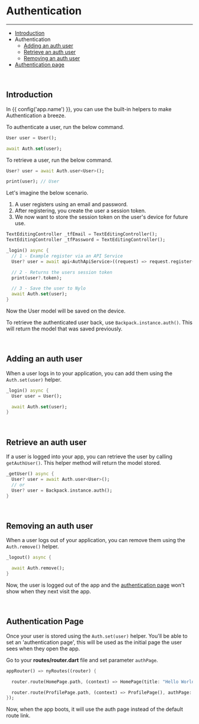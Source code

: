 # Authentication

---

<a name="section-1"></a>
- [Introduction](#introduction "Introduction to authentication in {{ config('app.name') }}")
- Authentication
  - [Adding an auth user](#adding-an-auth-user "Adding an auth user")
  - [Retrieve an auth user](#retrieve-an-auth-user "Retrieve an auth user")
  - [Removing an auth user](#removing-an-auth-user "Removing an auth user")
- [Authentication page](#authentication-page "Authentication page")

<a name="introduction"></a>
<br>

## Introduction

In {{ config('app.name') }}, you can use the built-in helpers to make Authentication a breeze.

To authenticate a user, run the below command.

```dart
User user = User();

await Auth.set(user);
```

To retrieve a user, run the below command.

```dart
User? user = await Auth.user<User>();

print(user); // User
```

Let's imagine the below scenario.

1. A user registers using an email and password.
2. After registering, you create the user a session token.
3. We now want to store the session token on the user's device for future use.

``` dart
TextEditingController _tfEmail = TextEditingController();
TextEditingController _tfPassword = TextEditingController();

_login() async {
  // 1 - Example register via an API Service
  User? user = await api<AuthApiService>((request) => request.register(email: _tfEmail.text, password: _tfPassword.text));

  // 2 - Returns the users session token
  print(user?.token);

  // 3 - Save the user to Nylo
  await Auth.set(user);
}
```

Now the User model will be saved on the device.

To retrieve the authenticated user back, use `Backpack.instance.auth()`. This will return the model that was saved previously.

<a name="adding-an-auth-user"></a>
<br>

## Adding an auth user

When a user logs in to your application, you can add them using the `Auth.set(user)` helper.

``` dart
_login() async {
  User user = User();

  await Auth.set(user);
} 
```

<a name="retrieve-an-auth-user"></a>
<br>

## Retrieve an auth user

If a user is logged into your app, you can retrieve the user by calling `getAuthUser()`. This helper method will return the model stored.

``` dart
_getUser() async {
  User? user = await Auth.user<User>();
  // or
  User? user = Backpack.instance.auth();
}
```

<a name="removing-an-auth-user"></a>
<br>

## Removing an auth user

When a user logs out of your application, you can remove them using the `Auth.remove()` helper.

``` dart
_logout() async {

  await Auth.remove();
}
```

Now, the user is logged out of the app and the [authentication page](#authentication-page) won't show when they next visit the app.

<a name="authentication-page"></a>
<br>

## Authentication Page

Once your user is stored using the `Auth.set(user)` helper. You'll be able to set an 'authentication page', this will be used as the initial page the user sees when they open the app.

Go to your **routes/router.dart** file and set parameter `authPage`.

``` dart
appRouter() => nyRoutes((router) {

  router.route(HomePage.path, (context) => HomePage(title: "Hello World"));

  router.route(ProfilePage.path, (context) => ProfilePage(), authPage: true); // auth page
});
```

Now, when the app boots, it will use the auth page instead of the default route link.
